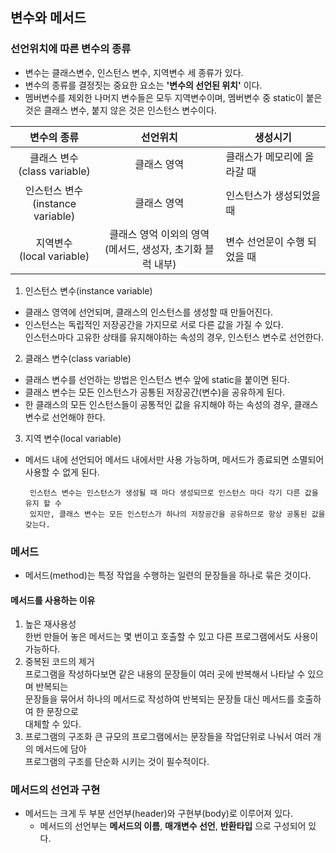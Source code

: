 ## 변수와 메서드

### 선언위치에 따른 변수의 종류

 - 변수는 클래스변수, 인스턴스 변수, 지역변수 세 종류가 있다.  
 - 변수의 종류를 결정짓는 중요한 요소는 **'변수의 선언된 위치'** 이다.  
 - 멤버변수를 제외한 나머지 변수들은 모두 지역변수이며, 멤버변수 중 static이 붙은 것은 클래스 변수, 붙지 않은 것은 인스턴스 변수이다.

|             변수의 종류              |                  선언위치                   | 생성시기             |
|:-------------------------------:|:---------------------------------------:|------------------|
|   클래스 변수<br/>(class variable)   |                 클래스 영역                  | 클래스가 메모리에 올라갈 때  |
| 인스턴스 변수<br/>(instance variable) |                 클래스 영역                  | 인스턴스가 생성되었을 때    |
|    지역변수<br/>(local variable)    | 클래스 영억 이외의 영역<br/>(메서드, 생성자, 초기화 블럭 내부) | 변수 선언문이 수행 되었을 때 |

1. 인스턴스 변수(instance variable)
 - 클래스 영역에 선언되며, 클래스의 인스턴스를 생성할 때 만들어진다.
 - 인스턴스는 독립적인 저장공간을 가지므로 서로 다른 값을 가질 수 있다.  
   인스턴스마다 고유한 상태를 유지해야하는 속성의 경우, 인스턴스 변수로 선언한다.

2. 클래스 변수(class variable)
 - 클래스 변수를 선언하는 방법은 인스턴스 변수 앞에 static을 붙이면 된다.
 - 클래스 변수는 모든 인스턴스가 공통된 저장공간(변수)을 공유하게 된다.  
 - 한 클래스의 모든 인스턴스들이 공통적인 값을 유지해야 하는 속성의 경우, 클래스 변수로 선언해야 한다.

3. 지역 변수(local variable)
 - 메서드 내에 선언되어 메서드 내에서만 사용 가능하며, 메서드가 종료되면 소멸되어 사용할 수 없게 된다.


        인스턴스 변수는 인스턴스가 생성될 때 마다 생성되므로 인스턴스 마다 각기 다른 값을 유지 할 수
        있지만, 클래스 변수는 모든 인스턴스가 하나의 저장공간을 공유하므로 항상 공통된 값을 갖는다.   

### 메서드

 - 메서드(method)는 특정 작업을 수행하는 일련의 문장들을 하나로 묶은 것이다.

#### 메서드를 사용하는 이유

1. 높은 재사용성  
   한번 만들어 놓은 메서드는 몇 번이고 호출할 수 있고 다른 프로그램에서도 사용이 가능하다. 
2. 중복된 코드의 제거  
   프로그램을 작성하다보면 같은 내용의 문장들이 여러 곳에 반복해서 나타날 수 있으며 반복되는  
   문장들을 묶어서 하나의 메서드로 작성하여 반복되는 문장들 대신 메서드를 호출하여 한 문장으로  
   대체할 수 있다.
3. 프로그램의 구조화
   큰 규모의 프로그램에서는 문장들을 작업단위로 나눠서 여러 개의 메서드에 담아  
   프로그램의 구조를 단순화 시키는 것이 필수적이다.

### 메서드의 선언과 구현

 - 메서드는 크게 두 부분 선언부(header)와 구현부(body)로 이루어져 있다.
   - 메서드의 선언부는 **메서드의 이름**, **매개변수 선언**, **반환타입** 으로 구성되어 있다.  